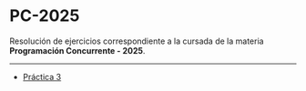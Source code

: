 # PC-2025

Resolución de ejercicios correspondiente a la cursada de la materia **Programación Concurrente - 2025**.

---

* [Práctica 3](./Practicas/practica-3/resoluciones.md)
